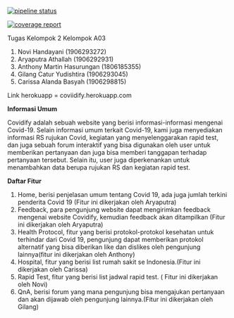 [![pipeline status](https://gitlab.com/gilangcy/tugas-kelompok-2-ppw/badges/master/pipeline.svg)](https://gitlab.com/gilangcy/tugas-kelompok-2-ppw/-/commits/master)

[![coverage report](https://gitlab.com/gilangcy/tugas-kelompok-2-ppw/badges/master/coverage.svg)](https://gitlab.com/gilangcy/tugas-kelompok-2-ppw/-/commits/master)


Tugas Kelompok 2
Kelompok A03 


1. Novi Handayani (1906293272)
2. Aryaputra Athallah (1906292931)
3. Anthony Martin Hasurungan (1806185355)
4. Gilang Catur Yudishtira (1906293045)
5. Carissa Alanda Basyah (1906298815)

Link herokuapp = coviidify.herokuapp.com

**Informasi Umum**

Covidify adalah sebuah website yang berisi informasi-informasi mengenai Covid-19. Selain informasi umum terkait Covid-19, kami juga menyediakan informasi RS rujukan Covid, kegiatan yang menyelenggarakan rapid test, dan juga sebuah forum interaktif yang bisa digunakan oleh user untuk memberikan pertanyaan dan juga bisa memberi tanggapan terhadap pertanyaan tersebut. Selain itu, user juga diperkenankan untuk menambahkan data berupa rujukan RS dan kegiatan rapid test.

**Daftar Fitur**
1. Home, berisi penjelasan umum tentang Covid 19, ada juga jumlah terkini penderita Covid 19 (Fitur ini dikerjakan oleh Aryaputra)
2. Feedback, para pengunjung website dapat mengirimkan feedback mengenai website Covidify, kemudian feedback akan ditampilkan (Fitur ini dikerjakan oleh Aryaputra)
3. Health Protocol, fitur yang berisi protokol-protokol kesehatan untuk terhindar dari Covid 19, pengunjung dapat memberikan protokol alternatif yang bisa diberikan like dan dislikes oleh pengunjung lainnya(fitur ini dikerjakan oleh Anthony)
4. Hospital, fitur yang berisi list rumah sakit se Indonesia.(Fitur ini dikerjakan oleh Carissa)
5. Rapid Test, fitur yang berisi list jadwal rapid test. ( Fitur ini dikerjakan oleh Novi)
6. QnA, berisi forum yang mana pengunjung bisa mengajukan pertanyaan dan akan dijawab oleh pengunjung lainnya.(Fitur ini dikerjakan oleh Gilang)

